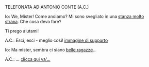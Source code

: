 TELEFONATA AD ANTONIO CONTE (A.C.)

Io: We, Mister! Come andiamo? Mi sono svegliato in una
[stanza molto strana](http://giphy.com/gifs/uy4zM12rn3oaY).
Che cosa devo fare? 

Ti prego aiutami!

A.C.: Esci, esci - meglio cosi!
[immagine di supporto](http://giphy.com/gifs/sporzaredactie-euro2016-italia-sporza-26BoCA9sGwKqelZra)

Io: Ma mister, sembra ci siano
[belle ragazze](http://giphy.com/gifs/dancing-dance-SioZIrQsuN36E)...

A.C.: ... [clicca qui va'...](http://giphy.com/gifs/sporzaredactie-euro2016-italia-sporza-l41YiaHYCcSwrZGBq)